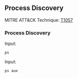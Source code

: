## Process Discovery

MITRE ATT&CK Technique: [T1057](https://attack.mitre.org/wiki/Technique/T1057)


### Process Discovery

Input:

    ps

Input:

    ps aux
